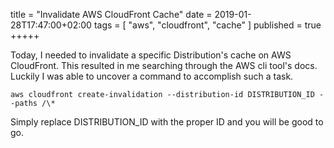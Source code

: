 title = "Invalidate AWS CloudFront Cache"
date = 2019-01-28T17:47:00+02:00
tags = [
    "aws",
    "cloudfront",
    "cache"
]
published = true
+++++

Today, I needed to invalidate a specific Distribution's cache on AWS CloudFront. This resulted in me searching through the AWS cli tool's docs. Luckily I was able to uncover a command to accomplish such a task.

```
aws cloudfront create-invalidation --distribution-id DISTRIBUTION_ID --paths /\*
```

Simply replace DISTRIBUTION_ID with the proper ID and you will be good to go.